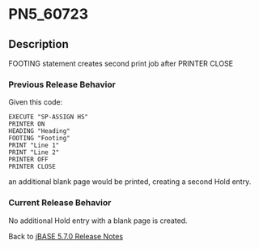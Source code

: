 # PN5_60723

<PageHeader />

## Description

FOOTING statement creates second print job after PRINTER CLOSE

### Previous Release Behavior

Given this code:

```
EXECUTE "SP-ASSIGN HS"
PRINTER ON
HEADING "Heading"
FOOTING "Footing"
PRINT "Line 1"
PRINT "Line 2"
PRINTER OFF
PRINTER CLOSE
```

an additional blank page would be printed, creating a second Hold entry.

### Current Release Behavior

No additional Hold entry with a blank page is created.

Back to [jBASE 5.7.0 Release Notes](./../README.md)

<PageFooter />

